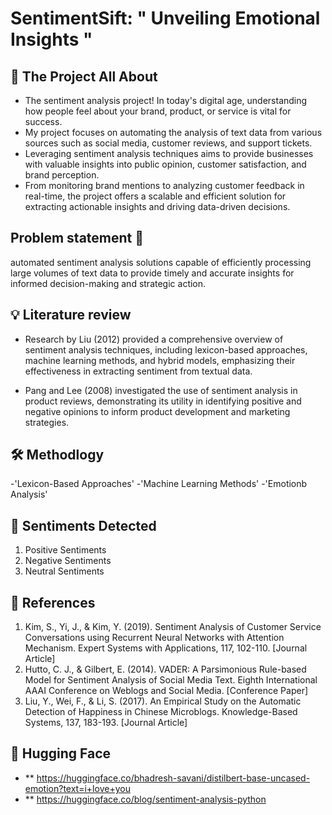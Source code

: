 # SentimentSift:  " Unveiling Emotional Insights "

## 📍 The Project All About 
- The sentiment analysis project! In today's digital age, understanding how people feel about your brand, product, or service is vital for success. 
- My project focuses on automating the analysis of text data from various sources such as social media, customer reviews, and support tickets.
- Leveraging sentiment analysis techniques aims to provide businesses with valuable insights into public opinion, customer satisfaction, and brand perception.
- From monitoring brand mentions to analyzing customer feedback in real-time, the project offers a scalable and efficient solution for extracting actionable insights and driving data-driven decisions.

## Problem statement 📝
 automated sentiment analysis solutions capable of efficiently processing large volumes of text data to provide timely and accurate insights for informed decision-making and strategic action.

## 💡 Literature review   


 - Research by Liu (2012) provided a comprehensive overview of sentiment analysis techniques, including lexicon-based approaches, machine learning methods, and hybrid models, emphasizing their effectiveness in extracting sentiment from textual data. 

 - Pang and Lee (2008) investigated the use of sentiment analysis in product reviews, demonstrating its utility in identifying positive and negative opinions to inform product development and marketing strategies.

## 🛠️ Methodlogy 

-'Lexicon-Based Approaches'
-'Machine Learning Methods'
-'Emotionb Analysis'

## 🚦 Sentiments Detected 
1. Positive Sentiments
2. Negative Sentiments
3. Neutral Sentiments

## 📝 References 
1. Kim, S., Yi, J., & Kim, Y. (2019). Sentiment Analysis of Customer Service Conversations using Recurrent Neural Networks with Attention Mechanism. Expert Systems with Applications, 117, 102-110. [Journal Article]
2. Hutto, C. J., & Gilbert, E. (2014). VADER: A Parsimonious Rule-based Model for Sentiment Analysis of Social Media Text. Eighth International AAAI Conference on Weblogs and Social Media. [Conference Paper]
3. Liu, Y., Wei, F., & Li, S. (2017). An Empirical Study on the Automatic Detection of Happiness in Chinese Microblogs. Knowledge-Based Systems, 137, 183-193. [Journal Article]


## 🤗 Hugging Face 
- ** https://huggingface.co/bhadresh-savani/distilbert-base-uncased-emotion?text=i+love+you
- ** https://huggingface.co/blog/sentiment-analysis-python
